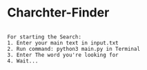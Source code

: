 # Charchter-Finder

~~~~~~~~~~~~~~~~

For starting the Search:
1. Enter your main text in input.txt
2. Run command: python3 main.py in Terminal
3. Enter The word you're looking for
4. Wait...

~~~~~~~~~~~~~~~~~
